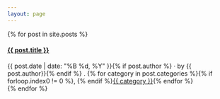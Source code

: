 ```yaml
---
layout: page
---
```


<div class="hfeed">
  {% for post in site.posts %}
    <div class="hentry post">
      <div class="sticky-header">
        <h4 class="entry-title"><a class="spec" href="{{ post.url }}" title="{{ post.title }}" rel="bookmark">{{ post.title }}</a></h4>
        <div class="byline">{{ post.date | date: "%B %d, %Y" }}{% if post.author %} · by {{ post.author}}{% endif %} . {% for category in post.categories %}{% if forloop.index0 != 0 %}, {% endif %}<a href="/blog/categories.html#{{category}}" class="category">{{ category }}</a>{% endfor %}</div>
      </div><!-- .sticky-header -->


  </div>
  {% endfor %}
</div><!-- .hfeed -->
